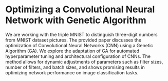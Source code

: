# Optimizing a Convolutional Neural Network with Genetic Algorithm

We are working with the triple MNIST to distinguish three-digit numbers from MNIST dataset pictures. The provided paper discusses the optimization of Convolutional Neural Networks (CNN) using a Genetic Algorithm (GA). We explore the adaptation of GA for automated hyperparameter tuning and architectural configuration of CNNs. The method allows for dynamic adjustments of parameters such as filter sizes, number of filters, and batch sizes, and shows promising results in optimizing network performance on image classification tasks.
